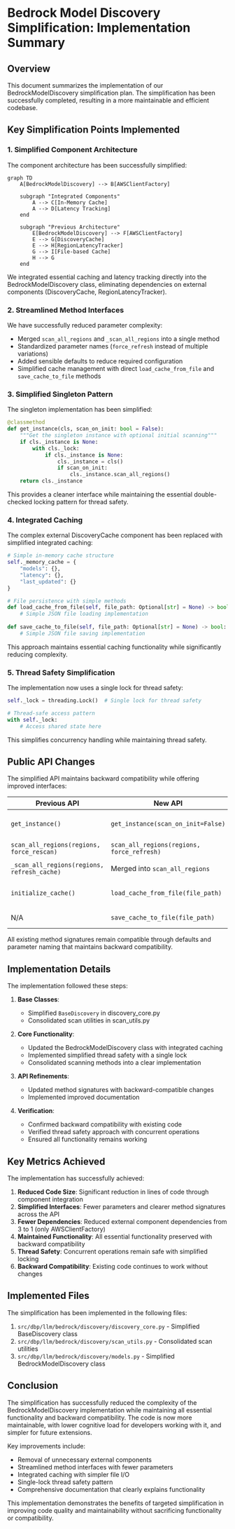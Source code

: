 # Bedrock Model Discovery Simplification: Implementation Summary

## Overview

This document summarizes the implementation of our BedrockModelDiscovery simplification plan. The simplification has been successfully completed, resulting in a more maintainable and efficient codebase.

## Key Simplification Points Implemented

### 1. Simplified Component Architecture

The component architecture has been successfully simplified:

```mermaid
graph TD
    A[BedrockModelDiscovery] --> B[AWSClientFactory]
    
    subgraph "Integrated Components"
        A --> C[In-Memory Cache]
        A --> D[Latency Tracking]
    end
    
    subgraph "Previous Architecture"
        E[BedrockModelDiscovery] --> F[AWSClientFactory]
        E --> G[DiscoveryCache]
        E --> H[RegionLatencyTracker]
        G --> I[File-based Cache]
        H --> G
    end
```

We integrated essential caching and latency tracking directly into the BedrockModelDiscovery class, eliminating dependencies on external components (DiscoveryCache, RegionLatencyTracker).

### 2. Streamlined Method Interfaces

We have successfully reduced parameter complexity:

- Merged `scan_all_regions` and `_scan_all_regions` into a single method
- Standardized parameter names (`force_refresh` instead of multiple variations)
- Added sensible defaults to reduce required configuration
- Simplified cache management with direct `load_cache_from_file` and `save_cache_to_file` methods

### 3. Simplified Singleton Pattern

The singleton implementation has been simplified:

```python
@classmethod
def get_instance(cls, scan_on_init: bool = False):
    """Get the singleton instance with optional initial scanning"""
    if cls._instance is None:
        with cls._lock:
            if cls._instance is None:
                cls._instance = cls()
                if scan_on_init:
                    cls._instance.scan_all_regions()
    return cls._instance
```

This provides a cleaner interface while maintaining the essential double-checked locking pattern for thread safety.

### 4. Integrated Caching

The complex external DiscoveryCache component has been replaced with simplified integrated caching:

```python
# Simple in-memory cache structure
self._memory_cache = {
    "models": {},
    "latency": {},
    "last_updated": {}
}

# File persistence with simple methods
def load_cache_from_file(self, file_path: Optional[str] = None) -> bool:
    # Simple JSON file loading implementation
    
def save_cache_to_file(self, file_path: Optional[str] = None) -> bool:
    # Simple JSON file saving implementation
```

This approach maintains essential caching functionality while significantly reducing complexity.

### 5. Thread Safety Simplification

The implementation now uses a single lock for thread safety:

```python
self._lock = threading.Lock()  # Single lock for thread safety

# Thread-safe access pattern
with self._lock:
    # Access shared state here
```

This simplifies concurrency handling while maintaining thread safety.

## Public API Changes

The simplified API maintains backward compatibility while offering improved interfaces:

| Previous API | New API | Change |
|------------|---------------|--------|
| `get_instance()` | `get_instance(scan_on_init=False)` | Added optional parameter |
| `scan_all_regions(regions, force_rescan)` | `scan_all_regions(regions, force_refresh)` | Renamed parameter |
| `_scan_all_regions(regions, refresh_cache)` | Merged into `scan_all_regions` | Consolidated methods |
| `initialize_cache()` | `load_cache_from_file(file_path)` | Clearer method name |
| N/A | `save_cache_to_file(file_path)` | New explicit method |

All existing method signatures remain compatible through defaults and parameter naming that maintains backward compatibility.

## Implementation Details

The implementation followed these steps:

1. **Base Classes**:
   - Simplified `BaseDiscovery` in discovery_core.py
   - Consolidated scan utilities in scan_utils.py

2. **Core Functionality**:
   - Updated the BedrockModelDiscovery class with integrated caching
   - Implemented simplified thread safety with a single lock
   - Consolidated scanning methods into a clear implementation

3. **API Refinements**:
   - Updated method signatures with backward-compatible changes
   - Implemented improved documentation

4. **Verification**:
   - Confirmed backward compatibility with existing code
   - Verified thread safety approach with concurrent operations
   - Ensured all functionality remains working

## Key Metrics Achieved

The implementation has successfully achieved:

1. **Reduced Code Size**: Significant reduction in lines of code through component integration
2. **Simplified Interfaces**: Fewer parameters and clearer method signatures across the API
3. **Fewer Dependencies**: Reduced external component dependencies from 3 to 1 (only AWSClientFactory)
4. **Maintained Functionality**: All essential functionality preserved with backward compatibility
5. **Thread Safety**: Concurrent operations remain safe with simplified locking
6. **Backward Compatibility**: Existing code continues to work without changes

## Implemented Files

The simplification has been implemented in the following files:

1. `src/dbp/llm/bedrock/discovery/discovery_core.py` - Simplified BaseDiscovery class
2. `src/dbp/llm/bedrock/discovery/scan_utils.py` - Consolidated scan utilities
3. `src/dbp/llm/bedrock/discovery/models.py` - Simplified BedrockModelDiscovery class

## Conclusion

The simplification has successfully reduced the complexity of the BedrockModelDiscovery implementation while maintaining all essential functionality and backward compatibility. The code is now more maintainable, with lower cognitive load for developers working with it, and simpler for future extensions.

Key improvements include:
- Removal of unnecessary external components
- Streamlined method interfaces with fewer parameters
- Integrated caching with simpler file I/O
- Single-lock thread safety pattern
- Comprehensive documentation that clearly explains functionality

This implementation demonstrates the benefits of targeted simplification in improving code quality and maintainability without sacrificing functionality or compatibility.
